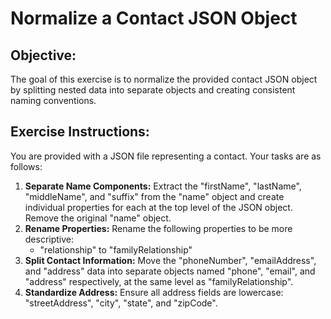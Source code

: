 # Normalize a Contact JSON Object

## Objective:
The goal of this exercise is to normalize the provided contact JSON object by splitting nested data into separate objects and creating consistent naming conventions.

## Exercise Instructions:

You are provided with a JSON file representing a contact. Your tasks are as follows:

1. **Separate Name Components:** Extract the "firstName", "lastName", "middleName", and "suffix" from the "name" object and create individual properties for each at the top level of the JSON object. Remove the original "name" object.
2. **Rename Properties:** Rename the following properties to be more descriptive: 
    - "relationship" to "familyRelationship"
3. **Split Contact Information:** Move the "phoneNumber", "emailAddress", and "address" data into separate objects named "phone", "email", and "address" respectively, at the same level as "familyRelationship".  
4. **Standardize Address:** Ensure all address fields are lowercase: "streetAddress", "city", "state", and "zipCode".



